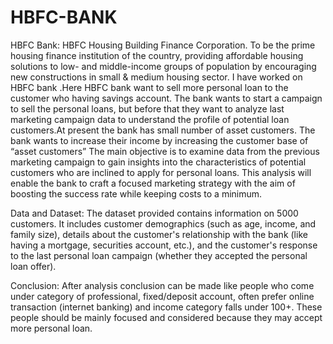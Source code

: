 # HBFC-BANK
HBFC Bank:
HBFC Housing Building Finance Corporation. To be the prime housing finance institution of the country, providing affordable housing solutions to low- and middle-income groups of population by encouraging new constructions in small & medium housing sector.
I have worked on HBFC bank .Here HBFC bank want to sell more personal loan to the customer who having savings account. The bank wants to start a campaign to sell the personal loans, but before that they want to analyze last marketing campaign data to understand the profile of potential loan customers.At present the bank has small number of asset customers. The bank wants to increase their income by increasing the customer base of “asset customers”
The main objective is to examine data from the previous marketing campaign to gain insights into the characteristics of potential customers who are inclined to apply for personal loans. This analysis will enable the bank to craft a focused marketing strategy with the aim of boosting the success rate while keeping costs to a minimum.

Data and Dataset:
The dataset provided contains information on 5000 customers. It includes customer demographics (such as age, income, and family size), details about the customer's relationship with the bank (like having a mortgage, securities account, etc.), and the customer's response to the last personal loan campaign (whether they accepted the personal loan offer).

Conclusion:
After analysis conclusion can be made like people who come under category of professional, fixed/deposit account, often prefer online transaction (internet banking) and income category falls under 100+. These people should be mainly focused and considered because they may accept more personal loan.
